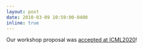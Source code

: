```yaml
---
layout: post
date: 2010-03-09 10:59:00-0400
inline: true
---
```


Our workshop proposal was [accepted at ICML2020](https://icml.cc/)!
